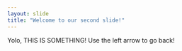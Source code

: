 ```yaml
---
layout: slide
title: "Welcome to our second slide!"
---
```

Yolo, THIS IS SOMETHING!
Use the left arrow to go back!
